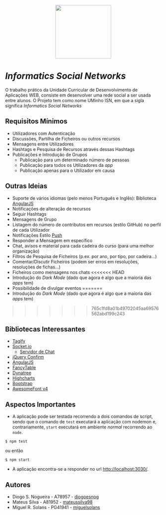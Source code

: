 <p align="center">
   <img width="180" height="172" src="https://upload.wikimedia.org/wikipedia/commons/9/93/EEUMLOGO.png">
</p>

# _Informatics Social Networks_

O trabalho prático da Unidade Curricular de Desenvolvimento de Aplicações WEB, consiste em desenvolver uma rede social a ser usada entre alunos. O Projeto tem como nome UMinho ISN, em que a sigla significa _Informatics Social Networks_

## Requisitos Mínimos

- Utilizadores com Autenticação
- Discussões, Partilha de Ficheiros ou outros recursos
- Mensagens entre Utilizadores
- Hashtags e Pesquisa de Recursos através dessas Hashtags
- Publicações e Introdução de Grupos
  - Publicação para um determinado número de pessoas
  - Publicação para todos os Utilizadores da _app_
  - Publicação apenas para o Utilizador em causa

## Outras Ideias

- Suporte de vários idiomas (pelo menos Português e Inglês): Biblioteca [AngularJS](https://angularjs.org/)
- Notificações de alteração de recursos
- Seguir Hashtags
- Mensagens de Grupo
- Listagem do número de contributos em recursos (estilo GitHub) no perfil de cada Utilizador
- Notificações Estilo [Push](https://developers.google.com/web/fundamentals/codelabs/push-notifications)
- Responder a Mensagem em específico
- Chat, avisos e material para cada cadeira do curso (para uma melhor organização)
- Filtros de Pesquisa de Ficheiros (p.ex. por ano, por tipo, por cadeira...)
- Comentar/Discutir Ficheiros (podem ser erros em resoluções, resoluções de fichas...)
- Ficheiros como mensagens nos chats
<<<<<<< HEAD
- Introdução do _Dark Mode_ (dado que agora é algo que a maioria das _apps_ tem)
- Possibilidade de divulgar eventos
=======
- Introdução do *Dark Mode* (dado que agora é algo que a maioria das *apps* tem)
>>>>>>> 765c1fd8a01b49702045aa69576562abd199c243

## Bibliotecas Interessantes

- [Tagify](https://yaireo.github.io/tagify/)
- [Socket.io](https://socket.io/)
  - [Servidor de Chat](https://medium.com/@noufel.gouirhate/build-a-simple-chat-app-with-node-js-and-socket-io-ea716c093088)
- [jQuery Confirm](https://craftpip.github.io/jquery-confirm/)
- [AngularJS](https://angularjs.org/)
- [FancyTable](https://github.com/myspace-nu/jquery.fancyTable)
- [Dynatree](https://www.submission-faccejpi.com/c_media/modules/dynatree/doc/dynatree-doc.html)
- [Highcharts](https://www.highcharts.com/)
- [Bootstrap](https://getbootstrap.com/)
- [AwesomeFont v4](https://fontawesome.com/v4.7.0/)

## Aspectos Importantes

- A aplicação pode ser testada recorrendo a dois comandos de script, sendo que o comando de `test` executará a aplicação com nodemon e, contrariamente, `start` executará em ambiente *normal* recorrendo ao `node`.

```
$ npm test
```

ou então

```
$ npm start
```

- A aplicação encontra-se a responder no url [http://localhost:3030/](https://localhost:3030).

## Autores

- Diogo S. Nogueira - A78957 - [diogoesnog](https://github.com/diogoesnog)
- Mateus Silva - A81952 - [mateussilva98](https://github.com/mateussilva98)
- Miguel R. Solans - PG41941 - [miguelsolans](https://github.com/miguelsolans)
